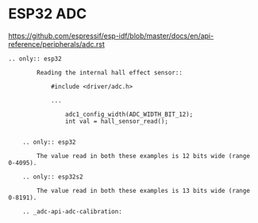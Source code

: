 
# ESP32 ADC

https://github.com/espressif/esp-idf/blob/master/docs/en/api-reference/peripherals/adc.rst



```
.. only:: esp32

        Reading the internal hall effect sensor::

            #include <driver/adc.h>

            ...

                adc1_config_width(ADC_WIDTH_BIT_12);
                int val = hall_sensor_read();


    .. only:: esp32

        The value read in both these examples is 12 bits wide (range 0-4095).

    .. only:: esp32s2

        The value read in both these examples is 13 bits wide (range 0-8191).

    .. _adc-api-adc-calibration:

```